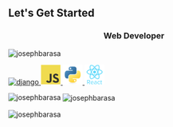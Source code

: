 ## Let's Get Started

<h3 align="center">Web Developer</h3>

<p align="left"> <img src="https://komarev.com/ghpvc/?username=josephbarasa&label=Profile%20views&color=0e75b6&style=flat" alt="josephbarasa" /> </p>

<p align="left">
</p>

<p align="left"> <a href="https://www.djangoproject.com/" target="_blank" rel="noreferrer"> <img src="https://cdn.worldvectorlogo.com/logos/django.svg" alt="django" width="40" height="40"/> </a> <a href="https://developer.mozilla.org/en-US/docs/Web/JavaScript" target="_blank" rel="noreferrer"> <img src="https://raw.githubusercontent.com/devicons/devicon/master/icons/javascript/javascript-original.svg" alt="javascript" width="40" height="40"/> </a> <a href="https://www.python.org" target="_blank" rel="noreferrer"> <img src="https://raw.githubusercontent.com/devicons/devicon/master/icons/python/python-original.svg" alt="python" width="40" height="40"/> </a> <a href="https://reactjs.org/" target="_blank" rel="noreferrer"> <img src="https://raw.githubusercontent.com/devicons/devicon/master/icons/react/react-original-wordmark.svg" alt="react" width="40" height="40"/> </a> </p>

<p><img align="left" src="https://github-readme-stats.vercel.app/api/top-langs?username=josephbarasa&show_icons=true&locale=en&layout=compact" alt="josephbarasa" /></p>

<p>&nbsp;<img align="center" src="https://github-readme-stats.vercel.app/api?username=josephbarasa&show_icons=true&locale=en" alt="josephbarasa" /></p>

<p><img align="center" src="https://github-readme-streak-stats.herokuapp.com/?user=josephbarasa&" alt="josephbarasa" /></p>
